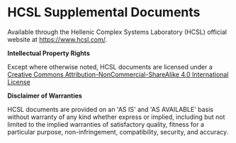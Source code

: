 # HCSL Supplemental Documents
 
Available through the Hellenic Complex Systems Laboratory (HCSL) official website at https://www.hcsl.com/.

**Intellectual Property Rights**

Except where otherwise noted, HCSL documents are licensed under a [Creative Commons Attribution-NonCommercial-ShareAlike 4.0 International License](https://creativecommons.org/licenses/by-nc-sa/4.0/)

**Disclaimer of Warranties**

HCSL documents are provided on an 'AS IS' and 'AS AVAILABLE' basis without warranty of any kind whether express or implied, including but not limited to the implied warranties of satisfactory quality, fitness for a particular purpose, non-infringement, compatibility, security, and accuracy.
